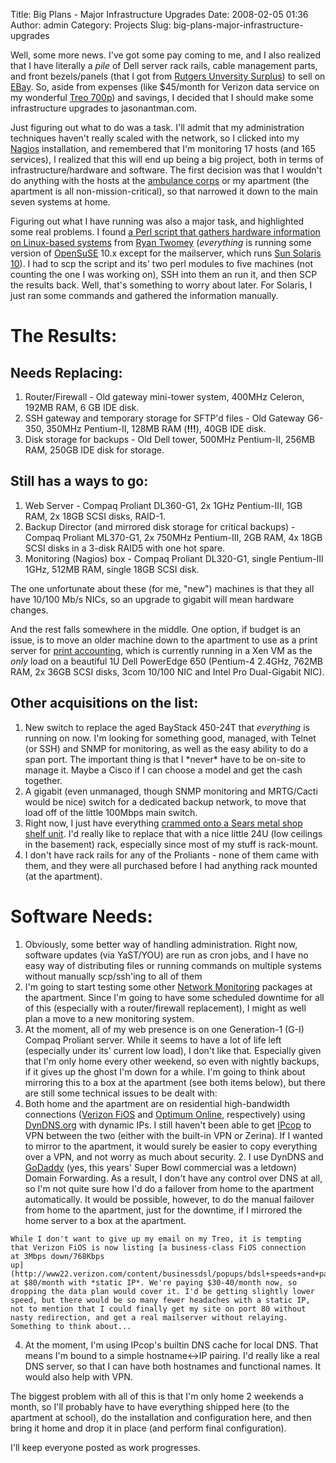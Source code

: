 Title: Big Plans - Major Infrastructure Upgrades
Date: 2008-02-05 01:36
Author: admin
Category: Projects
Slug: big-plans-major-infrastructure-upgrades

Well, some more news. I've got some pay coming to me, and I also
realized that I have literally a *pile* of Dell server rack rails, cable
management parts, and front bezels/panels (that I got from [Rutgers
Unversity Surplus](http://www.material.rutgers.edu/surplussales.shtml))
to sell on [EBay](http://myworld.ebay.com/jason-antman/). So, aside from
expenses (like $45/month for Verizon data service on my wonderful [Treo
700p](http://www.palm.com/us/products/smartphones/treo700p/)) and
savings, I decided that I should make some infrastructure upgrades to
jasonantman.com.

Just figuring out what to do was a task. I'll admit that my
administration techniques haven't really scaled with the network, so I
clicked into my [Nagios](http://www.nagios.org/) installation, and
remembered that I'm monitoring 17 hosts (and 165 services), I realized
that this will end up being a big project, both in terms of
infrastructure/hardware and software. The first decision was that I
wouldn't do anything with the hosts at the [ambulance
corps](http://www.midlandparkambulance.com/) or my apartment (the
apartment is all non-mission-critical), so that narrowed it down to the
main seven systems at home.

Figuring out what I have running was also a major task, and highlighted
some real problems. I found [a Perl script that gathers hardware
information on Linux-based
systems](http://www.dracoware.com/ppl/rtwomey/inventory.shtml) from
[Ryan Twomey](http://www.dracoware.com/ppl/rtwomey/index.html)
(*everything* is running some version of
[OpenSuSE](http://www.opensuse.org/) 10.x except for the mailserver,
which runs [Sun Solaris 10](http://www.sun.com/software/solaris/)). I
had to scp the script and its' two perl modules to five machines (not
counting the one I was working on), SSH into them an run it, and then
SCP the results back. Well, that's something to worry about later. For
Solaris, I just ran some commands and gathered the information
manually.  

# The Results:

## Needs Replacing:

1.  Router/Firewall - Old gateway mini-tower system, 400MHz Celeron,
    192MB RAM, 6 GB IDE disk.
2.  SSH gateway and temporary storage for SFTP'd files - Old Gateway
    G6-350, 350MHz Pentium-II, 128MB RAM (**!!!**), 40GB IDE disk.
3.  Disk storage for backups - Old Dell tower, 500MHz Pentium-II, 256MB
    RAM, 250GB IDE disk for storage.

## Still has a ways to go:

1.  Web Server - Compaq Proliant DL360-G1, 2x 1GHz Pentium-III, 1GB RAM,
    2x 18GB SCSI disks, RAID-1.
2.  Backup Director (and mirrored disk storage for critical backups) -
    Compaq Proliant ML370-G1, 2x 750MHz Pentium-III, 2GB RAM, 4x 18GB
    SCSI disks in a 3-disk RAID5 with one hot spare.
3.  Monitoring (Nagios) box - Compaq Proliant DL320-G1, single
    Pentium-III 1GHz, 512MB RAM, single 18GB SCSI disk.

The one unfortunate about these (for me, "new") machines is that they
all have 10/100 Mb/s NICs, so an upgrade to gigabit will mean hardware
changes.

And the rest falls somewhere in the middle. One option, if budget is an
issue, is to move an older machine down to the apartment to use as a
print server for [print
accounting](/2007/11/print-accounting.html),
which is currently running in a Xen VM as the *only* load on a beautiful
1U Dell PowerEdge 650 (Pentium-4 2.4GHz, 762MB RAM, 2x 36GB SCSI disks,
3com 10/100 NIC and Intel Pro Dual-Gigabit NIC).  

## Other acquisitions on the list:

1.  New switch to replace the aged BayStack 450-24T
    that *everything* is running on now. I'm looking for something good,
    managed, with Telnet (or SSH) and SNMP for monitoring, as well as
    the easy ability to do a span port. The important thing is that I
    \*never\* have to be on-site to manage it. Maybe a Cisco if I can
    choose a model and get the cash together.
2.  A gigabit (even unmanaged, though SNMP monitoring and MRTG/Cacti
    would be nice) switch for a dedicated backup network, to move that
    load off of the little 100Mbps main switch.
3.  Right now, I just have everything [crammed onto a Sears metal shop
    shelf
    unit](http://www.jasonantman.com/wiki/index.php/Jasonantman.com_Hardware).
    I'd really like to replace that with a nice little 24U (low ceilings
    in the basement) rack, especially since most of my stuff is
    rack-mount.
4.  I don't have rack rails for any of the Proliants - none of them came
    with them, and they were all purchased before I had anything rack
    mounted (at the apartment).

# Software Needs:

1.  Obviously, some better way of handling administration. Right now,
    software updates (via YaST/YOU) are run as cron jobs, and I have no
    easy way of distributing files or running commands on multiple
    systems without manually scp/ssh'ing to all of them
2.  I'm going to start testing some other [Network
    Monitoring](/2008/01/network-monitoring.html)
    packages at the apartment. Since I'm going to have some scheduled
    downtime for all of this (especially with a router/firewall
    replacement), I might as well plan a move to a new monitoring
    system.
3.  At the moment, all of my web presence is on one Generation-1 (G-I)
    Compaq Proliant server. While it seems to have a lot of life left
    (especially under its' current low load), I don't like that.
    Especially given that I'm only home every other weekend, so even
    with nightly backups, if it gives up the ghost I'm down for a while.
    I'm going to think about mirroring this to a box at the apartment
    (see both items below), but there are still some technical issues to
    be dealt with:  
   1.  Both home and the apartment are on residential high-bandwidth
        connections ([Verizon FiOS](http://www.verizon.com/fios) and
        [Optimum Online](http://www.optimum.com/), respectively) using
        [DynDNS.org](http://www.dyndns.org/) with dynamic IPs. I still
        haven't been able to get [IPcop](http://ipcop.org/) to VPN
        between the two (either with the built-in VPN or Zerina). If I
        wanted to mirror to the apartment, it would surely be easier to
        copy everything over a VPN, and not worry as much about
        security.
    2.  I use DynDNS and [GoDaddy](http://www.godaddy.com/) (yes, this
        years' Super Bowl commercial was a letdown) Domain Forwarding.
        As a result, I don't have any control over DNS at all, so I'm
        not quite sure how I'd do a failover from home to the apartment
        automatically. It would be possible, however, to do the manual
        failover from home to the apartment, just for the downtime, if I
        mirrored the home server to a box at the apartment.

    While I don't want to give up my email on my Treo, it is tempting
    that Verizon FiOS is now listing [a business-class FiOS connection
    at 3Mbps down/768Kbps
    up](http://www22.verizon.com/content/businessdsl/popups/bdsl+speeds+and+package+features/bdsl+speeds+and+package+features.htm)
    at $80/month with *static IP*. We're paying $30-40/month now, so
    dropping the data plan would cover it. I'd be getting slightly lower
    speed, but there would be so many fewer headaches with a static IP,
    not to mention that I could finally get my site on port 80 without
    nasty redirection, and get a real mailserver without relaying.
    Something to think about...
4.  At the moment, I'm using IPcop's builtin DNS cache for local DNS.
    That means I'm bound to a simple hostname<-\>IP pairing. I'd really
    like a real DNS server, so that I can have both hostnames and
    functional names. It would also help with VPN.

The biggest problem with all of this is that I'm only home 2 weekends a
month, so I'll probably have to have everything shipped here (to the
apartment at school), do the installation and configuration here, and
then bring it home and drop it in place (and perform final
configuration).

I'll keep everyone posted as work progresses.
